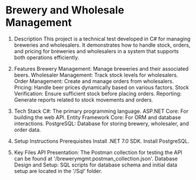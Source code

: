 # Brewery and Wholesale Management

1. Description
This project is a technical test developed in C# for managing breweries and wholesalers.
It demonstrates how to handle stock, orders, and pricing for breweries and wholesalers in a
system that supports both operations efficiently.

3. Features
Brewery Management: Manage breweries and their associated beers.
Wholesaler Management: Track stock levels for wholesalers.
Order Management: Create and manage orders from wholesalers.
Pricing: Handle beer prices dynamically based on various factors.
Stock Verification: Ensure sufficient stock before placing orders.
Reporting: Generate reports related to stock movements and orders.

4. Tech Stack
C#: The primary programming language.
ASP.NET Core: For building the web API.
Entity Framework Core: For ORM and database interactions.
PostgreSQL: Database for storing brewery, wholesaler, and order data.

5. Setup Instructions
Prerequisites
Install .NET 7.0 SDK.
Install PostgreSQL.

6. Key Files
API Presentation: The Postman collection for testing the API can be found at '/brewerymgmt.postman_collection.json'.
Database Design and Setup: SQL scripts for database schema and initial data setup are located in the '/Sql' folder.
